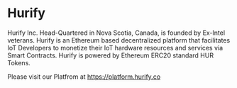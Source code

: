 # Hurify

Hurify Inc. Head-Quartered in Nova Scotia, Canada, is founded by Ex-Intel veterans. Hurify is an Ethereum based decentralized platform that facilitates IoT Developers to monetize their IoT hardware resources and services via Smart Contracts. Hurify is powered by Ethereum ERC20 standard HUR Tokens.

Please visit our Platfrom at https://platform.hurify.co

